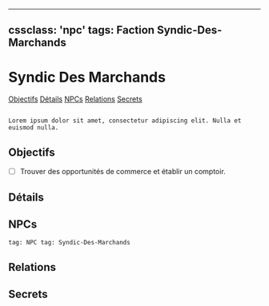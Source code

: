 
---
cssclass: 'npc'
tags: Faction Syndic-Des-Marchands
---

# Syndic Des Marchands
<span class="nav">[Objectifs](#Objectifs) [Détails](#Détails) [NPCs](#NPCs) [Relations](#Relations) [Secrets](#Secrets)</span>

```ad-desc

Lorem ipsum dolor sit amet, consectetur adipiscing elit. Nulla et euismod nulla.
```

## Objectifs
- [ ] Trouver des opportunités de commerce et établir un comptoir.

## Détails

## NPCs
```query
tag: NPC tag: Syndic-Des-Marchands
```

## Relations

## Secrets